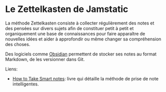  # Le Zettelkasten de Jamstatic
 
 La méthode Zettelkasten consiste à collecter régulièrement des notes et des pensées sur divers sujets afin de constituer petit à petit et organiquement une base de connaissances pour faire apparaître de nouvelles idées et aider à approfondir ou même changer sa compréhension des choses.
 
 Des logiciels comme [Obsidian](https://obsidian.md) permettent de stocker ses notes au format Markdown, de les versionner dans Git.

Liens:  
- [How to Take Smart notes](https://takesmartnotes.com/): livre qui détaille la méthode de prise de note intelligentes.
